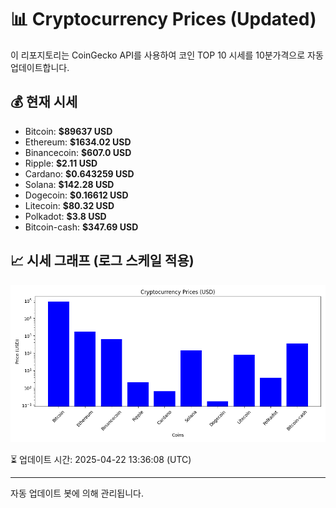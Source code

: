 
# 📊 Cryptocurrency Prices (Updated)

이 리포지토리는 CoinGecko API를 사용하여 코인 TOP 10 시세를 10분가격으로 자동 업데이트합니다.

## 💰 현재 시세
- Bitcoin: **$89637 USD**
- Ethereum: **$1634.02 USD**
- Binancecoin: **$607.0 USD**
- Ripple: **$2.11 USD**
- Cardano: **$0.643259 USD**
- Solana: **$142.28 USD**
- Dogecoin: **$0.16612 USD**
- Litecoin: **$80.32 USD**
- Polkadot: **$3.8 USD**
- Bitcoin-cash: **$347.69 USD**

## 📈 시세 그래프 (로그 스케일 적용)
![Crypto Prices](crypto_prices.png)

⏳ 업데이트 시간: 2025-04-22 13:36:08 (UTC)

---
자동 업데이트 봇에 의해 관리됩니다.
